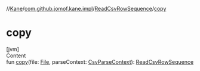 //[Kane](../../index.md)/[com.github.jomof.kane.impl](../index.md)/[ReadCsvRowSequence](index.md)/[copy](copy.md)



# copy  
[jvm]  
Content  
fun [copy](copy.md)(file: [File](https://docs.oracle.com/javase/8/docs/api/java/io/File.html), parseContext: [CsvParseContext](../../com.github.jomof.kane.impl.csv/-csv-parse-context/index.md)): [ReadCsvRowSequence](index.md)  



